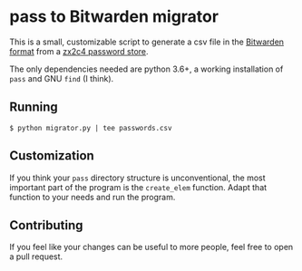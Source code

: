 # pass to Bitwarden migrator

This is a small, customizable script to generate a csv file in
the [Bitwarden format](https://bitwarden.com/help/article/import-data/)
from a [zx2c4 password store](https://www.passwordstore.org/).

The only dependencies needed are python 3.6+, a working
installation of `pass` and GNU `find` (I think).

## Running

```
$ python migrator.py | tee passwords.csv
```

## Customization

If you think your `pass` directory structure is unconventional,
the most important part of the program is the `create_elem` function.
Adapt that function to your needs and run the program.

## Contributing

If you feel like your changes can be useful to more people,
feel free to open a pull request.